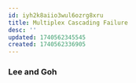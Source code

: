 ```yaml
---
id: iyh2k8aiio3wul6ozrg8xru
title: Multiplex Cascading Failure
desc: ''
updated: 1740562345545
created: 1740562336905
---
```

### Lee and Goh